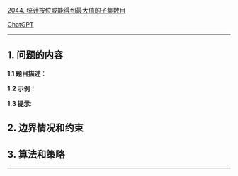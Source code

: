 [2044. 统计按位或能得到最大值的子集数目](https://leetcode.cn/problems/count-number-of-maximum-bitwise-or-subsets)

[ChatGPT](chat.openai.com)

---

## 1. 问题的内容
**1.1 题目描述**：

**1.2 示例**：

**1.3 提示**:

## 2. 边界情况和约束


## 3. 算法和策略

---

